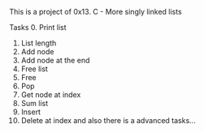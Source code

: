 This is a project of 0x13. C - More singly linked lists

Tasks
0. Print list
1. List length
2. Add node
3. Add node at the end
4. Free list
5. Free
6. Pop
7. Get node at index
8. Sum list
9. Insert
10. Delete at index
and also there is a advanced tasks...
